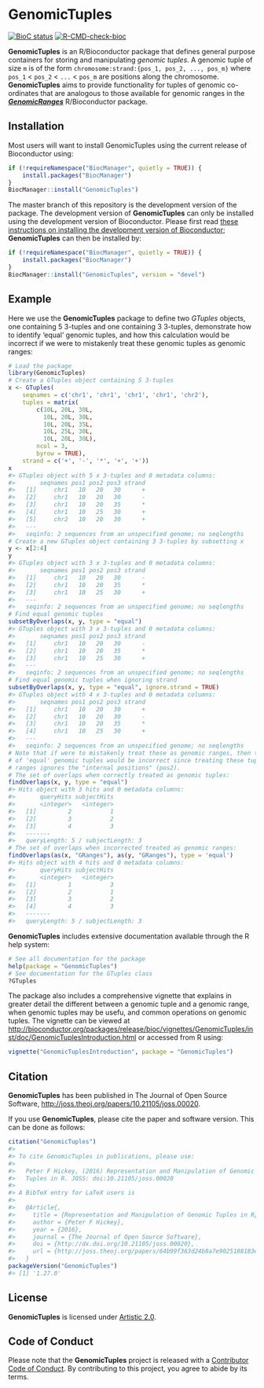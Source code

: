 
<!-- README.md is generated from README.Rmd. Please edit that file -->

# GenomicTuples

<!-- badges: start -->

[![BioC
status](http://www.bioconductor.org/shields/build/release/bioc/GenomicTuples.svg)](https://bioconductor.org/checkResults/release/bioc-LATEST/GenomicTuples)
[![R-CMD-check-bioc](https://github.com/PeteHaitch/GenomicTuples/workflows/R-CMD-check-bioc/badge.svg)](https://github.com/PeteHaitch/GenomicTuples/actions)
<!-- badges: end -->

**GenomicTuples** is an R/Bioconductor package that defines general
purpose containers for storing and manipulating *genomic tuples*. A
genomic tuple of size `m` is of the form
`chromosome:strand:{pos_1, pos_2, ..., pos_m}` where `pos_1` &lt;
`pos_2` &lt; `...` &lt; `pos_m` are positions along the chromosome.
**GenomicTuples** aims to provide functionality for tuples of genomic
co-ordinates that are analogous to those available for genomic ranges in
the
***[GenomicRanges](https://bioconductor.org/packages/3.14/GenomicRanges)***
R/Bioconductor package.

## Installation

Most users will want to install GenomicTuples using the current release
of Bioconductor using:

``` r
if (!requireNamespace("BiocManager", quietly = TRUE)) {
    install.packages("BiocManager")
}
BiocManager::install("GenomicTuples")
```

The master branch of this repository is the development version of the
package. The development version of **GenomicTuples** can only be
installed using the development version of Bioconductor. Please first
read [these instructions on installing the development version of
Bioconductor](http://www.bioconductor.org/developers/how-to/useDevel/);
**GenomicTuples** can then be installed by:

``` r
if (!requireNamespace("BiocManager", quietly = TRUE)) {
    install.packages("BiocManager")
}
BiocManager::install("GenomicTuples", version = "devel")
```

## Example

Here we use the **GenomicTuples** package to define two *GTuples*
objects, one containing 5 3-tuples and one containing 3 3-tuples,
demonstrate how to identify ‘equal’ genomic tuples, and how this
calculation would be incorrect if we were to mistakenly treat these
genomic tuples as genomic ranges:

``` r
# Load the package
library(GenomicTuples)
# Create a GTuples object containing 5 3-tuples
x <- GTuples(
    seqnames = c('chr1', 'chr1', 'chr1', 'chr1', 'chr2'), 
    tuples = matrix(
        c(10L, 20L, 30L,
          10L, 20L, 30L,
          10L, 20L, 35L,
          10L, 25L, 30L,
          10L, 20L, 30L),
        ncol = 3,
        byrow = TRUE), 
    strand = c('+', '-', '*', '+', '+'))
x
#> GTuples object with 5 x 3-tuples and 0 metadata columns:
#>       seqnames pos1 pos2 pos3 strand
#>   [1]     chr1   10   20   30      +
#>   [2]     chr1   10   20   30      -
#>   [3]     chr1   10   20   35      *
#>   [4]     chr1   10   25   30      +
#>   [5]     chr2   10   20   30      +
#>   ---
#>   seqinfo: 2 sequences from an unspecified genome; no seqlengths
# Create a new GTuples object containing 3 3-tuples by subsetting x
y <- x[2:4]
y
#> GTuples object with 3 x 3-tuples and 0 metadata columns:
#>       seqnames pos1 pos2 pos3 strand
#>   [1]     chr1   10   20   30      -
#>   [2]     chr1   10   20   35      *
#>   [3]     chr1   10   25   30      +
#>   ---
#>   seqinfo: 2 sequences from an unspecified genome; no seqlengths
# Find equal genomic tuples
subsetByOverlaps(x, y, type = "equal")
#> GTuples object with 3 x 3-tuples and 0 metadata columns:
#>       seqnames pos1 pos2 pos3 strand
#>   [1]     chr1   10   20   30      -
#>   [2]     chr1   10   20   35      *
#>   [3]     chr1   10   25   30      +
#>   ---
#>   seqinfo: 2 sequences from an unspecified genome; no seqlengths
# Find equal genomic tuples when ignoring strand
subsetByOverlaps(x, y, type = "equal", ignore.strand = TRUE)
#> GTuples object with 4 x 3-tuples and 0 metadata columns:
#>       seqnames pos1 pos2 pos3 strand
#>   [1]     chr1   10   20   30      +
#>   [2]     chr1   10   20   30      -
#>   [3]     chr1   10   20   35      *
#>   [4]     chr1   10   25   30      +
#>   ---
#>   seqinfo: 2 sequences from an unspecified genome; no seqlengths
# Note that if were to mistakenly treat these as genomic ranges, then the set 
# of 'equal' genomic tuples would be incorrect since treating these tuples as 
# ranges ignores the "internal positions" (pos2).
# The set of overlaps when correctly treated as genomic tuples:
findOverlaps(x, y, type = "equal")
#> Hits object with 3 hits and 0 metadata columns:
#>       queryHits subjectHits
#>       <integer>   <integer>
#>   [1]         2           1
#>   [2]         3           2
#>   [3]         4           3
#>   -------
#>   queryLength: 5 / subjectLength: 3
# The set of overlaps when incorrected treated as genomic ranges:
findOverlaps(as(x, "GRanges"), as(y, "GRanges"), type = 'equal')
#> Hits object with 4 hits and 0 metadata columns:
#>       queryHits subjectHits
#>       <integer>   <integer>
#>   [1]         1           3
#>   [2]         2           1
#>   [3]         3           2
#>   [4]         4           3
#>   -------
#>   queryLength: 5 / subjectLength: 3
```

**GenomicTuples** includes extensive documentation available through the
R help system:

``` r
# See all documentation for the package
help(package = "GenomicTuples")
# See documentation for the GTuples class
?GTuples
```

The package also includes a comprehensive vignette that explains in
greater detail the different between a genomic tuple and a genomic
range, when genomic tuples may be usefu, and common operations on
genomic tuples. The vignette can be viewed at
<http://bioconductor.org/packages/release/bioc/vignettes/GenomicTuples/inst/doc/GenomicTuplesIntroduction.html>
or accessed from R using:

``` r
vignette("GenomicTuplesIntroduction", package = "GenomicTuples")
```

## Citation

**GenomicTuples** has been published in The Journal of Open Source
Software, <http://joss.theoj.org/papers/10.21105/joss.00020>.

If you use **GenomicTuples**, please cite the paper and software
version. This can be done as follows:

``` r
citation("GenomicTuples")
#> 
#> To cite GenomicTuples in publications, please use:
#> 
#>   Peter F Hickey, (2016) Representation and Manipulation of Genomic
#>   Tuples in R. JOSS: doi:10.21105/joss.00020
#> 
#> A BibTeX entry for LaTeX users is
#> 
#>   @Article{,
#>     title = {Representation and Manipulation of Genomic Tuples in R},
#>     author = {Peter F Hickey},
#>     year = {2016},
#>     journal = {The Journal of Open Source Software},
#>     doi = {http://dx.doi.org/10.21105/joss.00020},
#>     url = {http://joss.theoj.org/papers/64b99f363d24b8a7e9025188183e9865},
#>   }
packageVersion("GenomicTuples")
#> [1] '1.27.0'
```

## License

**GenomicTuples** is licensed under [Artistic
2.0](https://www.r-project.org/Licenses/Artistic-2.0).

## Code of Conduct

Please note that the **GenomicTuples** project is released with a
[Contributor Code of
Conduct](http://bioconductor.org/about/code-of-conduct/). By
contributing to this project, you agree to abide by its terms.
